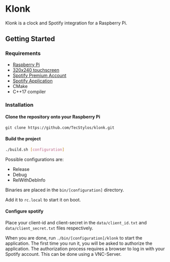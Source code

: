 # Klonk

Klonk is a clock and Spotify integration for a Raspberry Pi.

## Getting Started

### Requirements
 - [Raspberry Pi](https://www.raspberrypi.org/)
 - [320x240 touchscreen](https://joy-it.net/en/products/RB-TFT3.2V2)
 - [Spotify Premium Account](https://www.spotify.com/us/premium/)
 - [Spotify Application](https://developer.spotify.com/dashboard/applications)
 - CMake
 - C++17 compiler

### Installation

#### Clone the repository onto your Raspberry Pi
```base
git clone https://github.com/TecStylos/klonk.git
```

#### Build the project
```bash
./build.sh [configuration]
```

Possible configurations are:
 - Release
 - Debug
 - RelWithDebInfo

Binaries are placed in the `bin/[configuration]` directory.

Add it to `rc.local` to start it on boot.

#### Configure spotify

Place your client-id and client-secret in the `data/client_id.txt` and `data/client_secret.txt` files respectively.

When you are done, run `./bin/[configuration]/klonk` to start the application.
The first time you run it, you will be asked to authorize the application.
The authorization process requires a browser to log in with your Spotify account. This can be done using a VNC-Server.